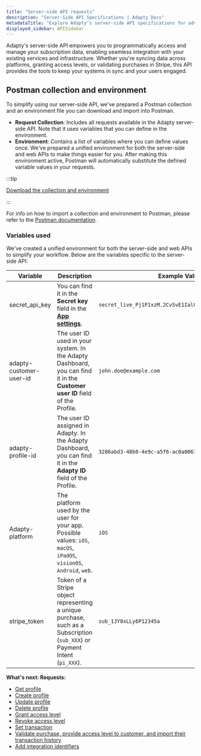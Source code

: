 ```yaml
---
title: "Server-side API requests"
description: "Server-Side API Specifications | Adapty Docs"
metadataTitle: "Explore Adapty’s server-side API specifications for advanced integration."
displayed_sidebar: APISidebar
---
```


Adapty's server-side API empowers you to programmatically access and manage your subscription data, enabling seamless integration with your existing services and infrastructure. Whether you're syncing data across platforms, granting access levels, or validating purchases in Stripe, this API provides the tools to keep your systems in sync and your users engaged.

## Postman collection and environment

To simplify using our server-side API, we've prepared a Postman collection and an environment file you can download and import into Postman.

- **Request Collection**: Includes all requests available in the Adapty server-side API. Note that it uses variables that you can define in the environment.
- **Environment**: Contains a list of variables where you can define values once. We've prepared a unified environment for both the server-side and web APIs to make things easier for you. After making this environment active, Postman will automatically substitute the defined variable values in your requests.

:::tip

[Download the collection and environment](https://raw.githubusercontent.com/adaptyteam/adapty-docs/refs/heads/main/Downloads/Adapty_server_side_API_postman_collection.zip)

:::

For info on how to import a collection and environment to Postman, please refer to the [Postman documentation](https://learning.postman.com/docs/getting-started/importing-and-exporting/importing-data/).

### Variables used

We've created a unified environment for both the server-side and web APIs to simplify your workflow. Below are the variables specific to the server-side API:

| Variable                | Description                                                  | Example Value                                           |
| ----------------------- | ------------------------------------------------------------ | ------------------------------------------------------- |
| secret_api_key          | You can find it in the **Secret key** field in the [**App settings**](https://app.adapty.io/settings/general). | `secret_live_Pj1P1xzM.2CvSvE1IalQRFjsWy6csBVNpH33atnod` |
| adapty-customer-user-id | The user ID used in your system. In the Adapty Dashboard, you can find it in the **Customer user ID** field of the Profile. | `john.doe@example.com`                                  |
| adapty-profile-id       | The user ID assigned in Adapty. In the Adapty Dashboard, you can find it in the **Adapty ID** field of the Profile. | `3286abd3-48b0-4e9c-a5f6-ac0a006333a6`                  |
| Adapty-platform         | The platform used by the user for your app. Possible values: `iOS`, `macOS`, `iPadOS`, `visionOS`, `Android`, `web`. | `iOS`                                                   |
| stripe_token            | Token of a Stripe object representing a unique purchase, such as a Subscription (`sub_XXX`) or Payment Intent (`pi_XXX`). | `sub_1JY8xLLy6P12345a`                                  |

**What's next: Requests:**

- [Get profile](ss-get-profile)
- [Create profile](ss-create-profile)
- [Update profile](ss-update-profile)
- [Delete profile](ss-delete-profile) 
- [Grant access level](ss-grant-access-level)
- [Revoke access level](ss-revoke-access-level)
- [Set transaction](ss-set-transaction)
- [Validate purchase, provide access level to customer, and import their transaction history](ss-purchase-in-stripe)
- [Add integration identifiers](ss-add-integration)
